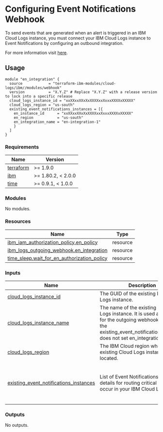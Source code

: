 # Configuring Event Notifications Webhook

To send events that are generated when an alert is triggered in an IBM Cloud Logs instance, you must connect your IBM Cloud Logs instance to Event Notifications by configuring an outbound integration.

 For more information visit [here](https://cloud.ibm.com/docs/cloud-logs?topic=cloud-logs-event-notifications-configure).

## Usage

```hcl
module "en_integration" {
  source            = "terraform-ibm-modules/cloud-logs/ibm//modules/webhook"
  version           = "X.Y.Z" # Replace "X.Y.Z" with a release version to lock into a specific release
  cloud_logs_instance_id = "xxXXxxXXxXxXXXXxxXxxxXXXXxXXXXX"
  cloud_logs_region = "us-south"
  existing_event_notifications_instances = [{
    en_instance_id      = "xxXXxxXXxXxXXXXxxXxxxXXXXxXXXXX"
    en_region           = "us-south"
    en_integration_name = "en-integration-1"
    }
  ]
}
```

<!-- BEGINNING OF PRE-COMMIT-TERRAFORM DOCS HOOK -->
### Requirements

| Name | Version |
|------|---------|
| <a name="requirement_terraform"></a> [terraform](#requirement\_terraform) | >= 1.9.0 |
| <a name="requirement_ibm"></a> [ibm](#requirement\_ibm) | >= 1.80.2, < 2.0.0 |
| <a name="requirement_time"></a> [time](#requirement\_time) | >= 0.9.1, < 1.0.0 |

### Modules

No modules.

### Resources

| Name | Type |
|------|------|
| [ibm_iam_authorization_policy.en_policy](https://registry.terraform.io/providers/IBM-Cloud/ibm/latest/docs/resources/iam_authorization_policy) | resource |
| [ibm_logs_outgoing_webhook.en_integration](https://registry.terraform.io/providers/IBM-Cloud/ibm/latest/docs/resources/logs_outgoing_webhook) | resource |
| [time_sleep.wait_for_en_authorization_policy](https://registry.terraform.io/providers/hashicorp/time/latest/docs/resources/sleep) | resource |

### Inputs

| Name | Description | Type | Default | Required |
|------|-------------|------|---------|:--------:|
| <a name="input_cloud_logs_instance_id"></a> [cloud\_logs\_instance\_id](#input\_cloud\_logs\_instance\_id) | The GUID of the existing IBM Cloud Logs instance. | `string` | n/a | yes |
| <a name="input_cloud_logs_instance_name"></a> [cloud\_logs\_instance\_name](#input\_cloud\_logs\_instance\_name) | The name of the existing IBM Cloud Logs instance. It is used as a prefix for the outgoing webhook name if the existing\_event\_notification\_instances does not set en\_integration\_name. | `string` | n/a | yes |
| <a name="input_cloud_logs_region"></a> [cloud\_logs\_region](#input\_cloud\_logs\_region) | The IBM Cloud region where the existing Cloud Logs instance is located. | `string` | n/a | yes |
| <a name="input_existing_event_notifications_instances"></a> [existing\_event\_notifications\_instances](#input\_existing\_event\_notifications\_instances) | List of Event Notifications instance details for routing critical events that occur in your IBM Cloud Logs. | <pre>list(object({<br/>    crn                  = string<br/>    integration_name     = optional(string)<br/>    skip_iam_auth_policy = optional(bool, false)<br/>  }))</pre> | n/a | yes |

### Outputs

No outputs.
<!-- END OF PRE-COMMIT-TERRAFORM DOCS HOOK -->
